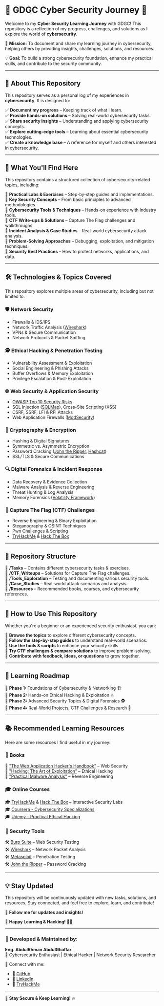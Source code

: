 # 🚀 GDGC Cyber Security Journey 🔐  

Welcome to my **Cyber Security Learning Journey** with GDGC! This repository is a reflection of my progress, challenges, and solutions as I explore the world of **cybersecurity**.  

🚀 **Mission:** To document and share my learning journey in cybersecurity, helping others by providing insights, challenges, solutions, and resources.  

💡 **Goal:** To build a strong cybersecurity foundation, enhance my practical skills, and contribute to the security community.  

---

## 📌 About This Repository  
This repository serves as a personal log of my experiences in **cybersecurity**. It is designed to:  

✅ **Document my progress** – Keeping track of what I learn.  
✅ **Provide hands-on solutions** – Solving real-world cybersecurity tasks.  
✅ **Share security insights** – Understanding and applying cybersecurity concepts.  
✅ **Explore cutting-edge tools** – Learning about essential cybersecurity technologies.  
✅ **Create a knowledge base** – A reference for myself and others interested in cybersecurity.  

---

## 🎯 What You'll Find Here  
This repository contains a structured collection of cybersecurity-related topics, including:  

🔹 **Practical Labs & Exercises** – Step-by-step guides and implementations.  
🔹 **Key Security Concepts** – From basic principles to advanced methodologies.  
🔹 **Cybersecurity Tools & Techniques** – Hands-on experience with industry tools.  
🔹 **CTF Write-ups & Solutions** – Capture The Flag challenges and walkthroughs.  
🔹 **Incident Analysis & Case Studies** – Real-world cybersecurity attack analysis.  
🔹 **Problem-Solving Approaches** – Debugging, exploitation, and mitigation techniques.  
🔹 **Security Best Practices** – How to protect networks, applications, and data.  

---

## 🛠️ Technologies & Topics Covered  
This repository explores multiple areas of cybersecurity, including but not limited to:  

### 🛡️ **Network Security**  
- Firewalls & IDS/IPS  
- Network Traffic Analysis ([Wireshark](https://www.wireshark.org/))  
- VPNs & Secure Communication  
- Network Protocols & Packet Sniffing  

### 🕵️ **Ethical Hacking & Penetration Testing**  
- Vulnerability Assessment & Exploitation  
- Social Engineering & Phishing Attacks  
- Buffer Overflows & Memory Exploitation  
- Privilege Escalation & Post-Exploitation  

### 🌐 **Web Security & Application Security**  
- [OWASP Top 10 Security Risks](https://owasp.org/www-project-top-ten/)  
- SQL Injection ([SQLMap](https://sqlmap.org/)), Cross-Site Scripting (XSS)  
- CSRF, SSRF, LFI & RFI Attacks  
- Web Application Firewalls ([ModSecurity](https://modsecurity.org/))  

### 🔐 **Cryptography & Encryption**  
- Hashing & Digital Signatures  
- Symmetric vs. Asymmetric Encryption  
- Password Cracking ([John the Ripper](https://www.openwall.com/john/), [Hashcat](https://hashcat.net/hashcat/))  
- SSL/TLS & Secure Communications  

### 🔍 **Digital Forensics & Incident Response**  
- Data Recovery & Evidence Collection  
- Malware Analysis & Reverse Engineering  
- Threat Hunting & Log Analysis  
- Memory Forensics ([Volatility Framework](https://www.volatilityfoundation.org/))  

### 🚩 **Capture The Flag (CTF) Challenges**  
- Reverse Engineering & Binary Exploitation  
- Steganography & OSINT Techniques  
- Pwn Challenges & Scripting  
- [TryHackMe](https://tryhackme.com/) & [Hack The Box](https://www.hackthebox.com/)  

---

## 📂 Repository Structure  
📁 **/Tasks** – Contains different cybersecurity tasks & exercises.  
📁 **/CTF_Writeups** – Solutions for Capture The Flag challenges.  
📁 **/Tools_Exploration** – Testing and documenting various security tools.  
📁 **/Case_Studies** – Real-world attack scenarios and analysis.  
📁 **/Resources** – Recommended books, courses, and cybersecurity references.  

---

## 🎯 How to Use This Repository  
Whether you're a beginner or an experienced security enthusiast, you can:  

🔹 **Browse the topics** to explore different cybersecurity concepts.  
🔹 **Follow the step-by-step guides** to understand real-world scenarios.  
🔹 **Use the tools & scripts** to enhance your security skills.  
🔹 **Try CTF challenges & compare solutions** to improve problem-solving.  
🔹 **Contribute with feedback, ideas, or questions** to grow together.  

---

## 🚀 Learning Roadmap  
🔹 **Phase 1:** Foundations of Cybersecurity & Networking 🏗️  
🔹 **Phase 2:** Hands-on Ethical Hacking & Exploitation 🔥  
🔹 **Phase 3:** Advanced Security Topics & Digital Forensics 🕵️  
🔹 **Phase 4:** Real-World Projects, CTF Challenges & Research 🚀  

---

## 📚 Recommended Learning Resources  
Here are some resources I find useful in my journey:  

### 📖 Books  
📌 ["The Web Application Hacker's Handbook"](https://www.amazon.com/Web-Application-Hackers-Handbook-Exploiting/dp/1118026470) – Web Security  
📌 ["Hacking: The Art of Exploitation"](https://nostarch.com/hacking2.htm) – Ethical Hacking  
📌 ["Practical Malware Analysis"](https://nostarch.com/malware) – Reverse Engineering  

### 🎓 Online Courses  
🎓 [TryHackMe](https://tryhackme.com/) & [Hack The Box](https://www.hackthebox.com/) – Interactive Security Labs  
🎓 [Coursera - Cybersecurity Specializations](https://www.coursera.org/browse/computer-science/cybersecurity)  
🎓 [Udemy - Practical Ethical Hacking](https://www.udemy.com/course/practical-ethical-hacking/)  

### 🔧 Security Tools  
🛠️ [Burp Suite](https://portswigger.net/burp) – Web Security Testing  
🛠️ [Wireshark](https://www.wireshark.org/) – Network Packet Analysis  
🛠️ [Metasploit](https://www.metasploit.com/) – Penetration Testing  
🛠️ [John the Ripper](https://www.openwall.com/john/) – Password Cracking  

---

## 💡 Stay Updated  
This repository will be continuously updated with new tasks, solutions, and resources. Stay connected, and feel free to explore, learn, and contribute!  

📌 **Follow me for updates and insights!**  

🔐 **Happy Learning & Hacking!** 🎯🔥  

---

### 📝 Developed & Maintained by:  
**Eng. AbdulRhman AbdulGhaffar**  
🚀 Cybersecurity Enthusiast | Ethical Hacker | Network Security Researcher  

📌 Connect with me:  
- 🔗 [GitHub](https://github.com/AboodiAbdo)  
- 🔗 [LinkedIn](https://www.linkedin.com/in/abdulrhmanabdulghaffar)  
- 🔗 [TryHackMe](https://tryhackme.com/p/0Xaboodi0X)  

---

🔐 **Stay Secure & Keep Learning!** 🔥  
